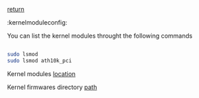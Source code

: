 [return](debianinstall)

:kernelmoduleconfig:

You can list the kernel modules throught the following commands

```sh

sudo lsmod 
sudo lsmod ath10k_pci

```

Kernel modules [location](kernelmoduleslocation)

Kernel firmwares directory [path](kernelfirmwaresdirectory)




